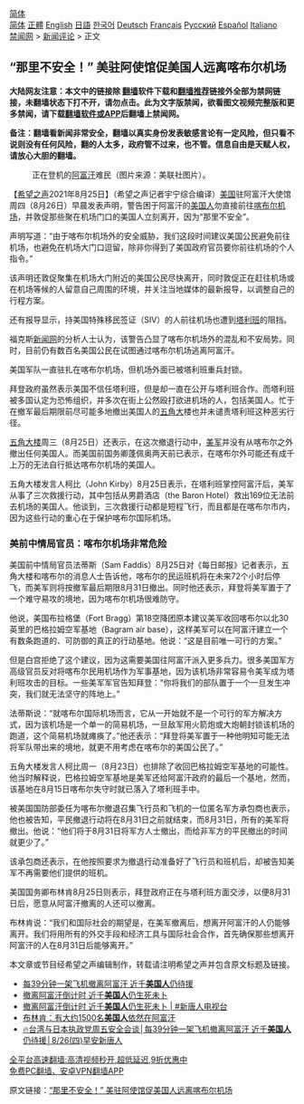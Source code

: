  <!-- 面包屑导航 --> <div class="breadcrumb"><!-- GTranslate: https://gtranslate.io/ -->  <div class="switcher notranslate">  <div class="selected">  <a href="#" onclick="return false;"> 简体</a>  </div>  <div class="option">  <a href="https://www.bannedbook.org" onclick="doGTranslate('zh-CN|zh-CN');jQuery('div.switcher div.selected a').html(jQuery(this).html());return false;" title="简体中文" class="nturl selected"> 简体</a>  <a href="https://www.bannedbook.org/zh-tw/" onclick="doGTranslate('zh-CN|zh-TW');jQuery('div.switcher div.selected a').html(jQuery(this).html());return false;" title="繁體中文" class="nturl"> 正體</a>  <a href="https://www.bannedbook.org/en/" onclick="doGTranslate('zh-CN|en');jQuery('div.switcher div.selected a').html(jQuery(this).html());return false;" title="English" class="nturl"> English</a>  <a href="https://www.bannedbook.org/ja/" onclick="doGTranslate('zh-CN|ja');jQuery('div.switcher div.selected a').html(jQuery(this).html());return false;" title="日本語" class="nturl"> 日語</a>  <a href="https://www.bannedbook.org/ko/" onclick="doGTranslate('zh-CN|ko');jQuery('div.switcher div.selected a').html(jQuery(this).html());return false;" title="한국어" class="nturl"> 한국어</a>  <a href="https://www.bannedbook.org/de/" onclick="doGTranslate('zh-CN|de');jQuery('div.switcher div.selected a').html(jQuery(this).html());return false;" title="Deutsch" class="nturl"> Deutsch</a>  <a href="https://www.bannedbook.org/fr/" onclick="doGTranslate('zh-CN|fr');jQuery('div.switcher div.selected a').html(jQuery(this).html());return false;" title="Français" class="nturl"> Français</a>  <a href="https://www.bannedbook.org/ru/" onclick="doGTranslate('zh-CN|ru');jQuery('div.switcher div.selected a').html(jQuery(this).html());return false;" title="Русский" class="nturl"> Русский</a>  <a href="https://www.bannedbook.org/es/" onclick="doGTranslate('zh-CN|es');jQuery('div.switcher div.selected a').html(jQuery(this).html());return false;" title="Español" class="nturl"> Español</a>  <a href="https://www.bannedbook.org/it/" onclick="doGTranslate('zh-CN|it');jQuery('div.switcher div.selected a').html(jQuery(this).html());return false;" title="Italiano" class="nturl"> Italiano</a>  </div>  </div>      <div class='breadcrumb-sub'><!-- Breadcrumb NavXT 6.3.0 --> <a href="https://www.bannedbook.org/" class="home">禁闻网</a> &gt; <a href="https://www.bannedbook.org/bnews/comments/" class="category">新闻评论</a> &gt; 正文</div></div><h2>“那里不安全！” 美驻阿使馆促美国人远离喀布尔机场</h2> <p class="notice"><b>大陆网友注意：本文中的链接除 <a href="https://github.com/bannedbook/fanqiang" >翻墙</a>软件下载和<a href="https://github.com/killgcd/justmysocks/blob/master/README.md">翻墙推荐</a>链接外全部为禁网链接，未翻墙状态下打不开，请勿点击。此为文字版禁闻，欲看图文视频完整版和更多禁闻，请下载<a href="https://github.com/bannedbook/fanqiang">翻墙软件或APP</a>后翻墙上禁闻网。</p><p>备注：翻墙看新闻非常安全，翻墙以真实身份发表敏感言论有一定风险，但只看不说则没有任何风险，翻的人太多，政府管不过来，也不管。信息自由是天赋人权，请放心大胆的翻墙。</b></p>  <div class="entry"> <figure> <p><figcaption>正在登机的<a href="https://www.bannedbook.org/bnews/tag/%e9%98%bf%e5%af%8c%e6%b1%97/" class="st_tag internal_tag" rel="tag" title="标签 阿富汗 下的日志">阿富汗</a>难民（图片来源：美联社图片）。</figcaption></figure> <p>【<span class='wp_keywordlink_affiliate'><a href="https://www.soundofhope.org" title="希望之声" target="_blank">希望之声</a></span>2021年8月25日】（希望之声记者宇宁综合编译）<a href="https://www.bannedbook.org/bnews/tag/%e7%be%8e%e5%9b%bd/" class="st_tag internal_tag" rel="tag" title="标签 美国 下的日志">美国</a>驻阿富汗大使馆周四（8月26日）早晨发表声明，警告困于阿富汗的<a href="https://www.bannedbook.org/bnews/tag/%E7%BE%8E%E5%9B%BD%E4%BA%BA/" class="st_tag internal_tag" rel="tag" title="标签 美国人 下的日志">美国人</a>勿直接前往<a href="https://www.bannedbook.org/bnews/tag/%E5%96%80%E5%B8%83%E5%B0%94/" class="st_tag internal_tag" rel="tag" title="标签 喀布尔 下的日志">喀布尔</a><a href="https://www.bannedbook.org/bnews/tag/%e6%9c%ba%e5%9c%ba/" class="st_tag internal_tag" rel="tag" title="标签 机场 下的日志">机场</a>，并敦促那些聚在机场门口的美国人立刻离开，因为“那里不安全”。</p> <p>声明写道：“由于喀布尔机场外的安全威胁，我们这段时间建议美国公民避免前往机场，也避免在机场大门口逗留，除非你得到了美国政府官员要你前往机场的个人指令。”</p> <p>该声明还敦促聚集在机场大门附近的美国公民尽快离开，同时敦促正在赶往机场或在机场等候的人留意自己周围的环境，并关注当地媒体的最新报导，以调整自己的行程方案。</p> <p>还有报导显示，持美国特殊移民签证（SIV）的人前往机场也遭到<a href="https://www.bannedbook.org/bnews/tag/%e5%a1%94%e5%88%a9%e7%8f%ad/" class="st_tag internal_tag" rel="tag" title="标签 塔利班 下的日志">塔利班</a>的阻挡。</p> <p>福克斯<span class='wp_keywordlink_affiliate'><a href="https://www.bannedbook.org/" title="新闻网">新闻网</a></span>的分析人士认为，该警告凸显了喀布尔机场外的混乱和不安局势。同时，目前仍有数百名美国公民在试图通过喀布尔机场逃离阿富汗。</p>  <p>美国军队一直驻扎在喀布尔机场，但机场外面已被塔利班重兵封锁。</p> <p>拜登政府虽然表示美国不信任塔利班，但是却一直在公开与塔利班合作。而塔利班被多国认定为恐怖组织，并多次在街上公然殴打欲进机场的人，包括美国人。忙于在撤军最后期限前尽可能多地撤出美国人的<a href="https://www.bannedbook.org/bnews/tag/%E4%BA%94%E8%A7%92%E5%A4%A7/" class="st_tag internal_tag" rel="tag" title="标签 五角大 下的日志">五角大</a>楼也并未谴责塔利班这种恶劣行径。 </p> <p><a href="https://www.bannedbook.org/bnews/tag/%e4%ba%94%e8%a7%92%e5%a4%a7%e6%a5%bc/" class="st_tag internal_tag" rel="tag" title="标签 五角大楼 下的日志">五角大楼</a>周三（8月25日）还表示，在这次撤退行动中，<a href="https://www.bannedbook.org/bnews/tag/%e7%be%8e%e5%86%9b/" class="st_tag internal_tag" rel="tag" title="标签 美军 下的日志">美军</a>并没有从喀布尔之外撤出任何美国人。而美国前国务卿蓬佩奥两天前已表示，在喀布尔外可能还有成千上万的无法自行抵达喀布尔机场的美国人。 </p> <p>五角大楼发言人柯比（John Kirby）8月25日表示，在塔利班掌控阿富汗后，美军从事了三次救援行动，其中包括从男爵酒店（the Baron Hotel）救出169位无法前去机场的美国人。他谈到，三次救援行动都是短程飞行，而且都是在喀布尔市内，因为这些行动的重心在于保护喀布尔国际机场。</p> <h3>美前中情局官员：喀布尔机场非常危险</h3> <p>美国前中情局官员法蒂斯（Sam Faddis）8月25日对《每日邮报》记者表示，五角大楼和喀布尔的消息人士告诉他，喀布尔的民运班机将在未来72个小时后停飞，而美军则将按撤军最后期限8月31日撤出。同时他还表示，拜登将美军置于了一个难守易攻的境地，因为喀布尔机场很难防守。</p>  <p>他说，美国布拉格堡（Fort Bragg）第18空降团原本建议美军收回喀布尔以北30英里的巴格拉姆空军基地（Bagram air base），这样美军可以在阿富汗建立一个有数条跑道的、可防御的真正的行动基地。他说：“这是目前唯一可行的方案。”</p> <p>但是白宫拒绝了这个建议，因为这需要美国往阿富汗派入更多兵力。很多美国军方高级官员反对将喀布尔民用机场作为军事基地，因为该机场非常容易令美军成为塔利班攻击的目标。一些美军军官告知拜登：“你将我们的部队置于一个一旦发生冲突，我们就无法坚守的阵地上。”</p> <p>法蒂斯说：“就喀布尔国际机场而言，它从一开始就不是一个可行的军方解决方式，因为该机场是一个单一的简易机场，一旦敌军用火箭炮或大炮朝封锁该机场的跑道，这个简易机场就瘫痪了。”他还表示：“拜登将美军置于一种他明知可能无法将军队带出来的境地，就更不用考虑在喀布尔的美国公民了。”</p> <p>五角大楼发言人柯比周一（8月23日）也排除了收回巴格拉姆空军基地的可能性。他当时解释说，巴格拉姆空军基地是美军还给阿富汗政府的最后一个基地，然而，该基地在8月15日喀布尔失守时就已落入了塔利班手中。</p> <p>被美国国防部委任为喀布尔撤退召集飞行员和飞机的一位匿名军方承包商也表示，他也被告知，平民撤退行动将在8月31日之前就结束，而8月31日，所有的美军将撤出。他说：“他们将于8月31日将军方人士撤出，而给非军方的平民撤出的时间就更少了。”</p>  <p>该承包商还表示，在他按照要求为撤退行动准备好了飞行员和班机后，却被告知美军不再需要他们提供的班机。</p> <p>美国国务卿布林肯8月25日则表示，拜登政府正在与塔利班方面交涉，以便8月31日后，愿意从阿富汗撤离的人还可以撤离。 </p> <p>布林肯说：“我们和国际社会的期望是，在美军撤离后，想离开阿富汗的人仍能够离开。我们将用所有的外交手段和经济工具与国际社会合作，首先确保那些想离开阿富汗的人在8月31日后能够离开。”</p> <p>本文章或节目经希望之声编辑制作，转载请注明希望之声并包含原文标题及链接。 </p> <ul class='op-related-articles' title='相关阅读'> <li><a href='https://www.bannedbook.org/bnews/taiwannews/20210826/1613639.html' target='_blank'>每39分钟一架飞机撤离阿富汗 近千<b>美国人</b>仍待援</a></li> <li><a href='https://www.bannedbook.org/bnews/bannedvideo/20210826/1613620.html' target='_blank'>撤离阿富汗倒计时 近千<b>美国人</b>仍生死未卜</a></li> <li><a href='https://www.bannedbook.org/bnews/bannedvideo/20210826/1613490.html' target='_blank'>撤离阿富汗倒计时 近千<b>美国人</b>仍生死未卜 | #新唐人电视台</a></li> <li><a href='https://www.bannedbook.org/bnews/worldnews/usa/20210826/1613461.html' target='_blank'>布林肯：有大约1500名<b>美国人</b>依然在阿富汗</a></li> <li><a href='https://www.bannedbook.org/bnews/taiwannews/20210826/1613312.html' target='_blank'>🔥台湾与日本执政党周五安全会谈│每39分钟一架飞机撤离阿富汗 近千<b>美国人</b>仍待援│8/26(四)早安新唐人</a></li> </ul> <p class="texttj"> <a href="https://github.com/bannedbook/fanqiang/wiki/V2ray%E6%9C%BA%E5%9C%BA" target="_blank">全平台高速翻墙:高清视频秒开,超低延迟,9折优惠中</a><br/> <a href="https://github.com/bannedbook/fanqiang/wiki/%E7%A6%81%E9%97%BB%E7%BD%91%E5%AE%89%E5%8D%93%E7%BF%BB%E5%A2%99%E6%96%B0%E9%97%BBAPP" target="_blank">免费PC翻墙、安卓VPN翻墙APP</a></p> <p>原文链接：<a class="src_link"  href="https://www.soundofhope.org/post/538964" target="_blank">“那里不安全！” 美驻阿使馆促美国人远离喀布尔机场</a></p><a name='sharetosocial'></a>  <div style="margin-bottom:5px;padding-bottom:5px;clear:both"> <div id="archive-pix-1" class="banner-ads"> <!-- AuctionX Display platform tag START --> <div id="26318x728x90x621x_ADSLOT2" clicktrack="%%CLICK_URL_ESC%%"></div> <!-- AuctionX Display platform tag END --> </div> <div id="archive-pix-2" class="banner-ads"> <!-- AuctionX Display platform tag START --> <div id="26315x300x250x621x_ADSLOT2" clicktrack="%%CLICK_URL_ESC%%"></div> <!-- AuctionX Display platform tag END --> </div> </div>  <div id="archive-pix-1" class="banner-ads"> <!-- AuctionX Display platform tag START --> <div id="26318x728x90x621x_ADSLOT3" clicktrack="%%CLICK_URL_ESC%%"></div> <!-- AuctionX Display platform tag END --> </div> </div><!--END ENTRY--> 